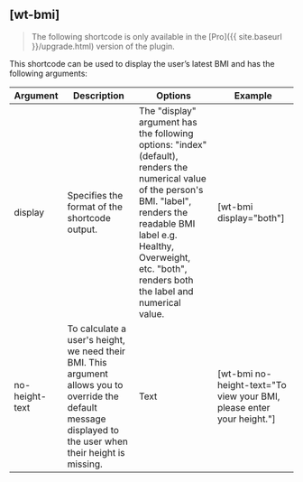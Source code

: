 ## [wt-bmi]

> The following shortcode is only available in the [Pro]({{ site.baseurl }}/upgrade.html) version of the plugin.

This shortcode can be used to display the user’s latest BMI and has the following arguments:

| Argument | Description | Options | Example |
|--|--|--|--|
| display | Specifies the format of the shortcode output. | The "display" argument has the following options: "index" (default), renders the numerical value of the person's BMI. "label", renders the readable BMI label e.g. Healthy, Overweight, etc. "both", renders both the label and numerical value. | [wt-bmi display="both"] |
| no-height-text | To calculate a user's height, we need their BMI. This argument allows you to override the default message displayed to the user when their height is missing. | Text | [wt-bmi no-height-text="To view your BMI, please enter your height."] |